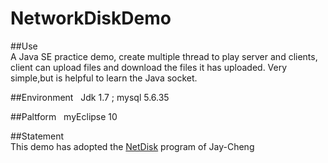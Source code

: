 # NetworkDiskDemo
##Use  
A Java SE practice demo, create multiple thread to play server and clients, client can upload files and download the files it has uploaded. Very simple,but is helpful to learn the Java socket.

##Environment  
Jdk 1.7 ; mysql 5.6.35

##Paltform  
myEclipse 10

##Statement  
This demo has adopted the [NetDisk](https://github.com/Jay-Cheng/NetDisk "NetDisk") program of Jay-Cheng
